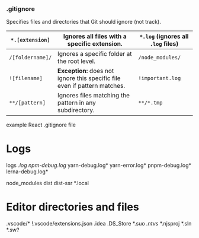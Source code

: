 ### .gitignore
Specifies files and directories that Git should ignore (not track).

| `*.[extension]` | Ignores all files with a specific extension. | `*.log` (ignores all `.log` files) |
| ------------- | -------------------------------- | ---- |
| `/[foldername]/` | Ignores a specific folder at the root level. | `/node_modules/` |
| `![filename]` | **Exception:** does not ignore this specific file even if pattern matches. | `!important.log` |
| `**/[pattern]` | Ignores files matching the pattern in any subdirectory. | `**/*.tmp` |

example
React .gitignore file
# Logs
logs
*.log
npm-debug.log*
yarn-debug.log*
yarn-error.log*
pnpm-debug.log*
lerna-debug.log*

node_modules
dist
dist-ssr
*.local

# Editor directories and files
.vscode/*
!.vscode/extensions.json
.idea
.DS_Store
*.suo
*.ntvs*
*.njsproj
*.sln
*.sw?
